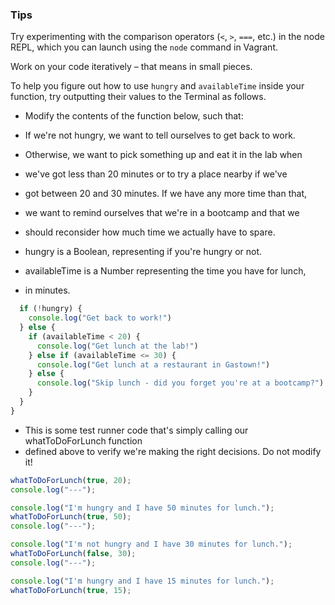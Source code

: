 ### Tips

Try experimenting with the comparison operators (`<`, `>`, `===`, etc.) in the node REPL, which you can launch using the `node` command in Vagrant.

Work on your code iteratively – that means in small pieces. 

To help you figure out how to use `hungry` and `availableTime` inside your function, try outputting their values to the Terminal as follows.


 * Modify the contents of the function below, such that:
 
 * If we're not hungry, we want to tell ourselves to get back to work.
 * Otherwise, we want to pick something up and eat it in the lab when
 * we've got less than 20 minutes or to try a place nearby if we've
 * got between 20 and 30 minutes. If we have any more time than that,
 * we want to remind ourselves that we're in a bootcamp and that we
 * should reconsider how much time we actually have to spare.

 * hungry is a Boolean, representing if you're hungry or not.
 * availableTime is a Number representing the time you have for lunch,
 * in minutes.
 

```javascript const whatToDoForLunch = function(hungry, availableTime) {
  if (!hungry) {
    console.log("Get back to work!")
  } else {
    if (availableTime < 20) {
      console.log("Get lunch at the lab!")
    } else if (availableTime <= 30) {
      console.log("Get lunch at a restaurant in Gastown!")
    } else {
      console.log("Skip lunch - did you forget you're at a bootcamp?")
    }
  }
}
```



 * This is some test runner code that's simply calling our whatToDoForLunch function
 * defined above to verify we're making the right decisions. Do not modify it!
 

``` javascript console.log("I'm hungry and I have 20 minutes for lunch.");
whatToDoForLunch(true, 20);
console.log("---");

console.log("I'm hungry and I have 50 minutes for lunch.");
whatToDoForLunch(true, 50);
console.log("---");

console.log("I'm not hungry and I have 30 minutes for lunch.");
whatToDoForLunch(false, 30);
console.log("---");

console.log("I'm hungry and I have 15 minutes for lunch.");
whatToDoForLunch(true, 15);
```